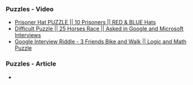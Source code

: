 ### Puzzles - Video

* [Prisoner Hat PUZZLE || 10 Prisoners || RED & BLUE Hats](https://www.youtube.com/watch?v=RtidKw-qDxY&ab_channel=LOGICALLYYOURS)
* [Difficult Puzzle || 25 Horses Race || Asked in Google and Microsoft Interviews](https://www.youtube.com/watch?v=pUj1Xia3FPw&ab_channel=LOGICALLYYOURS)
* [Google Interview Riddle - 3 Friends Bike and Walk || Logic and Math Puzzle](https://www.youtube.com/watch?v=82b0G38J35k&ab_channel=LOGICALLYYOURS)

### Puzzles - Article

* []()
